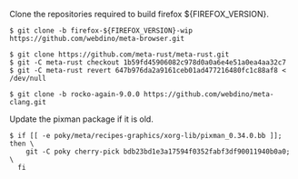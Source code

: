 Clone the repositories required to build firefox ${FIREFOX_VERSION}.

```
$ git clone -b firefox-${FIREFOX_VERSION}-wip https://github.com/webdino/meta-browser.git

$ git clone https://github.com/meta-rust/meta-rust.git
$ git -C meta-rust checkout 1b59fd45906082c978d0a0a6e4e51a0ea4aa32c7
$ git -C meta-rust revert 647b976da2a9161ceb01ad477216480fc1c88af8 < /dev/null

$ git clone -b rocko-again-9.0.0 https://github.com/webdino/meta-clang.git
```

Update the pixman package if it is old.

```
$ if [[ -e poky/meta/recipes-graphics/xorg-lib/pixman_0.34.0.bb ]]; then \
    git -C poky cherry-pick bdb23bd1e3a17594f0352fabf3df90011940b0a0; \
  fi
```
